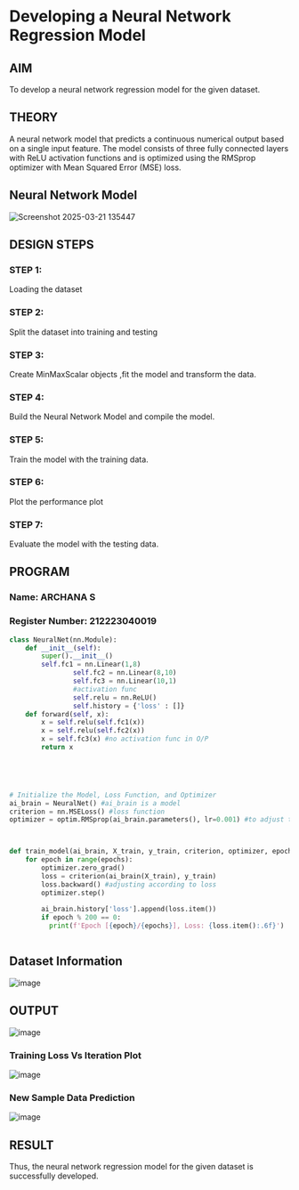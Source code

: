 # Developing a Neural Network Regression Model

## AIM

To develop a neural network regression model for the given dataset.

## THEORY

A neural network model that predicts a continuous numerical output based on a single input feature. The model consists of three fully connected layers with ReLU activation functions and is optimized using the RMSprop optimizer with Mean Squared Error (MSE) loss.

## Neural Network Model

![Screenshot 2025-03-21 135447](https://github.com/user-attachments/assets/d1e899a5-04e9-4bbd-bff0-a0b9f099ba86)


## DESIGN STEPS

### STEP 1:

Loading the dataset

### STEP 2:

Split the dataset into training and testing

### STEP 3:

Create MinMaxScalar objects ,fit the model and transform the data.

### STEP 4:

Build the Neural Network Model and compile the model.

### STEP 5:

Train the model with the training data.

### STEP 6:

Plot the performance plot

### STEP 7:

Evaluate the model with the testing data.

## PROGRAM
### Name: ARCHANA S
### Register Number: 212223040019
```python
class NeuralNet(nn.Module):
    def __init__(self):
        super().__init__()
        self.fc1 = nn.Linear(1,8)
                self.fc2 = nn.Linear(8,10)
                self.fc3 = nn.Linear(10,1)
                #activation func
                self.relu = nn.ReLU()
                self.history = {'loss' : []}
    def forward(self, x):
        x = self.relu(self.fc1(x))
        x = self.relu(self.fc2(x))
        x = self.fc3(x) #no activation func in O/P
        return x

      



# Initialize the Model, Loss Function, and Optimizer
ai_brain = NeuralNet() #ai_brain is a model
criterion = nn.MSELoss() #loss function
optimizer = optim.RMSprop(ai_brain.parameters(), lr=0.001) #to adjust the weights



def train_model(ai_brain, X_train, y_train, criterion, optimizer, epochs=2000):
    for epoch in range(epochs): 
        optimizer.zero_grad()
        loss = criterion(ai_brain(X_train), y_train)
        loss.backward() #adjusting according to loss
        optimizer.step()
    
        ai_brain.history['loss'].append(loss.item())
        if epoch % 200 == 0:
          print(f'Epoch [{epoch}/{epochs}], Loss: {loss.item():.6f}')



```
## Dataset Information
![image](https://github.com/user-attachments/assets/9a6dcf59-b4a8-4fb8-9c65-086de0f6c96d)



## OUTPUT
![image](https://github.com/user-attachments/assets/a5a977fc-198d-4e6c-91b0-51bc9e3ccd95)


### Training Loss Vs Iteration Plot

![image](https://github.com/user-attachments/assets/4284c111-6ec6-4169-a3a0-0aeb2c09721f)


### New Sample Data Prediction

![image](https://github.com/user-attachments/assets/a5051ae4-33ad-48d7-96a5-51fa64a0661e)


## RESULT
Thus, the neural network regression model for the given dataset is successfully developed.
